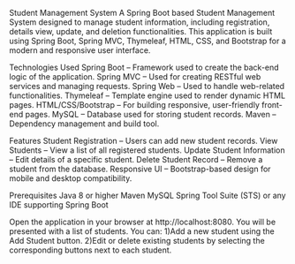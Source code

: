 Student Management System
  A Spring Boot based Student Management System designed to manage student information, including registration, details view, update, and deletion functionalities.
This application is built using Spring Boot, Spring MVC, Thymeleaf, HTML, CSS, and Bootstrap for a modern and responsive user interface.

Technologies Used
Spring Boot – Framework used to create the back-end logic of the application.
Spring MVC – Used for creating RESTful web services and managing requests.
Spring Web – Used to handle web-related functionalities.
Thymeleaf – Template engine used to render dynamic HTML pages.
HTML/CSS/Bootstrap – For building responsive, user-friendly front-end pages.
MySQL – Database used for storing student records.
Maven – Dependency management and build tool.

Features
Student Registration – Users can add new student records.
View Students – View a list of all registered students.
Update Student Information – Edit details of a specific student.
Delete Student Record – Remove a student from the database.
Responsive UI – Bootstrap-based design for mobile and desktop compatibility.

Prerequisites
Java 8 or higher
Maven
MySQL
Spring Tool Suite (STS) or any IDE supporting Spring Boot

Open the application in your browser at http://localhost:8080.
You will be presented with a list of students. 
You can:
1)Add a new student using the Add Student button.
2)Edit or delete existing students by selecting the corresponding buttons next to each student.
